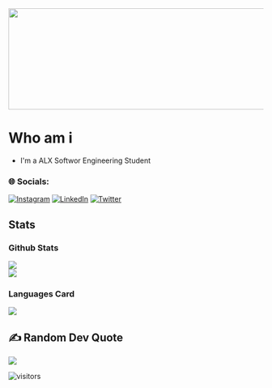 <img src="https://github.com/Amyn00/Amyn00/blob/main/coding.png?raw=true" height="200" width="1000"/>



# Who am i
* I'm a ALX Softwor Engineering Student
### 🌐 Socials:
[![Instagram](https://img.shields.io/badge/Instagram-%23E4405F.svg?logo=Instagram&logoColor=white)](https://www.instagram.com/amyn.092/)
[![LinkedIn](https://img.shields.io/badge/LinkedIn-%230077B5.svg?logo=linkedin&logoColor=white)](https://www.linkedin.com/in/amyn092/)
[![Twitter](https://img.shields.io/badge/Twitter-%231DA1F2.svg?logo=Twitter&logoColor=white)](https://twitter.com/Amyn_crypto)

## Stats
### Github Stats
![](https://github-readme-stats.vercel.app/api?username=Amyn00&theme=dark&hide_border=false&include_all_commits=true&count_private=true)<br/>
![](https://github-readme-streak-stats.herokuapp.com/?user=Amyn00&theme=dark&hide_border=false)<br/>

### Languages Card
![](https://github-readme-stats.vercel.app/api/top-langs/?username=Amyn00&theme=dark&hide_border=false&include_all_commits=true&count_private=true&layout=compact)


## ✍️ Random Dev Quote
![](https://quotes-github-readme.vercel.app/api?type=horizontal&theme=radical)

![visitors](https://komarev.com/ghpvc/?username=Amyn00&color=blue&style=social&label=PROFILE+VIEWS)
